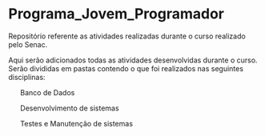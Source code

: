 # Programa_Jovem_Programador
Repositório referente as atividades realizadas durante o curso realizado pelo Senac.


  Aqui serão adicionados todas as atividades desenvolvidas durante o curso.
Serão divididas em pastas contendo o que foi realizados nas seguintes disciplinas:
<ul>Banco de Dados</ul>
<ul>Desenvolvimento de sistemas</ul>
<ul>Testes e Manutenção de sistemas</ul>
